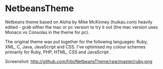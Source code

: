 NetbeansTheme
=============

Netbeans theme based on Aloha by Mike McKinney (huikau.com) heavily edited - grab either the mac or pc version to try it out (the mac version uses Monaco vs Consolas in the theme for pc).

The original theme was put together for the following languages: Ruby, XML, C, Java, JavaScript and CSS. I've optimised my colour schemes primarily for Ruby, PHP, HTML, CSS and JavaScript.

Screenshot: http://github.com/frbi/NetbeansTheme/raw/master/ruby.png